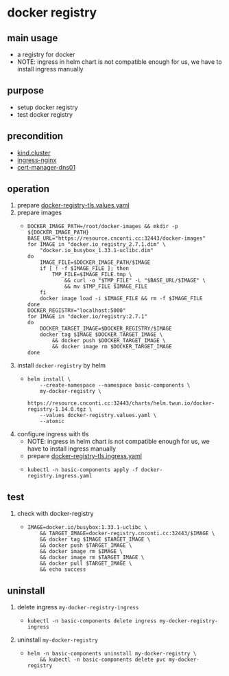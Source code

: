 # docker registry

## main usage
* a registry for docker
* NOTE: ingress in helm chart is not compatible enough for us, we have to install ingress manually

## purpose
* setup docker registry
* test docker registry

## precondition
* [kind.cluster](/kubernetes/kind-cluster.md)
* [ingress-nginx](ingress-nginx.md)
* [cert-manager-dns01](cert-manager-dns01.md)

## operation
1. prepare [docker-registry-tls.values.yaml](resources/docker-registry-tls.values.yaml.md)
2. prepare images
    * ```shell
      DOCKER_IMAGE_PATH=/root/docker-images && mkdir -p ${DOCKER_IMAGE_PATH}
      BASE_URL="https://resource.cnconti.cc:32443/docker-images"
      for IMAGE in "docker.io_registry_2.7.1.dim" \
          "docker.io_busybox_1.33.1-uclibc.dim"
      do
          IMAGE_FILE=$DOCKER_IMAGE_PATH/$IMAGE
          if [ ! -f $IMAGE_FILE ]; then
              TMP_FILE=$IMAGE_FILE.tmp \
                  && curl -o "$TMP_FILE" -L "$BASE_URL/$IMAGE" \
                  && mv $TMP_FILE $IMAGE_FILE
          fi
          docker image load -i $IMAGE_FILE && rm -f $IMAGE_FILE
      done
      DOCKER_REGISTRY="localhost:5000"
      for IMAGE in "docker.io/registry:2.7.1"
      do
          DOCKER_TARGET_IMAGE=$DOCKER_REGISTRY/$IMAGE
          docker tag $IMAGE $DOCKER_TARGET_IMAGE \
              && docker push $DOCKER_TARGET_IMAGE \
              && docker image rm $DOCKER_TARGET_IMAGE
      done
      ```
3. install `docker-registry` by helm
    * ```shell
      helm install \
          --create-namespace --namespace basic-components \
          my-docker-registry \
          https://resource.cnconti.cc:32443/charts/helm.twun.io/docker-registry-1.14.0.tgz \
          --values docker-registry.values.yaml \
          --atomic
      ```
4. configure ingress with tls
    * NOTE: ingress in helm chart is not compatible enough for us, we have to install ingress manually
    * prepare [docker-registry-tls.ingress.yaml](resources/docker-registry-tls.ingress.yaml.md)
    * ```shell
      kubectl -n basic-components apply -f docker-registry.ingress.yaml
      ```

## test
1. check with docker-registry
   * ```shell
     IMAGE=docker.io/busybox:1.33.1-uclibc \
         && TARGET_IMAGE=docker-registry.cnconti.cc:32443/$IMAGE \
         && docker tag $IMAGE $TARGET_IMAGE \
         && docker push $TARGET_IMAGE \
         && docker image rm $IMAGE \
         && docker image rm $TARGET_IMAGE \
         && docker pull $TARGET_IMAGE \
         && echo success
     ```

## uninstall
1. delete ingress `my-docker-registry-ingress`
    * ```shell
      kubectl -n basic-components delete ingress my-docker-registry-ingress
      ```
2. uninstall `my-docker-registry`
    * ```shell
      helm -n basic-components uninstall my-docker-registry \
          && kubectl -n basic-components delete pvc my-docker-registry
      ```
